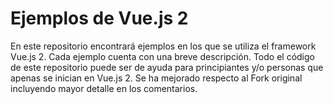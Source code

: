 # Ejemplos de Vue.js 2
En este repositorio encontrará ejemplos en los que se utiliza el framework Vue.js 2. 
Cada ejemplo cuenta con una breve descripción. Todo el código de este repositorio puede ser de ayuda para principiantes y/o personas que apenas se inician en Vue.js 2.
Se ha mejorado respecto al Fork original incluyendo mayor detalle en los comentarios.
